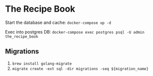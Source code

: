 # The Recipe Book

Start the database and cache:
`docker-compose up -d`

Exec into postgres DB:
`docker-compose exec postgres psql -U admin the_recipe_book`

## Migrations

1. `brew install golang-migrate`
2. `migrate create -ext sql -dir migrations -seq ${migration_name}`